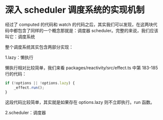# 深入 scheduler 调度系统的实现机制

经过了 computed 的代码和 watch 的代码之后，其实我们可以发现，在这两块代码中都包含了同样的一个概念那就是：调度器 scheduler。完整的来说，我们应该叫它：调度系统

整个调度系统其实包含两部分实现：

1.lazy：懒执行

懒执行相对比较简单，我们来看 packages/reactivity/src/effect.ts 中第 183-185 行的代码：

```javascript
if (!options || !options.lazy) {
	_effect.run();
}
```

这段代码比较简单，其实就是如果存在 options.lazy 则不立即执行。run 函数。

2.scheduler：调度器

